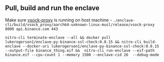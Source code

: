 ## Pull, build and run the enclave

Make sure [vsock-proxy](https://github.com/aws/aws-nitro-enclaves-cli/tree/main/vsock_proxy) is running on host machine - `./enclave-cli/build/vsock_proxy/aarch64-unknown-linux-musl/release/vsock-proxy 8000 api.binance.com 443`

```
nitro-cli terminate-enclave --all && docker pull lukerogerson1/enclave-py-binance-ssl-check:0.0.15 && nitro-cli build-enclave --docker-uri lukerogerson1/enclave-py-binance-ssl-check:0.0.15 --output-file binance_thing.eif &&  nitro-cli run-enclave --eif-path binance.eif --cpu-count 1 --memory 1500 --enclave-cid 26  --debug-mode
```
